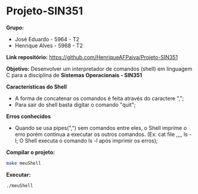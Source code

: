 # Projeto-SIN351

**Grupo:**
  - José Eduardo - 5964 - T2
  - Henrique Alves - 5968 - T2

  
**Link repositório:** https://github.com/HenriqueAFPaiva/Projeto-SIN351

**Objetivo:**
  Desenvolver um interpretador de comandos (shell) em linguagem C para a disciplina de **Sistemas Operacionais - SIN351**
  
**Características do Shell**
  - A forma de concatenar os comandos é feita através do caractere ",";
  - Para sair do shell basta digitar o comando "quit";
  
**Erros conhecidos**
  - Quando se usa pipes(",") sem comandos entre eles, o Shell imprime o erro porém continua a executar os outros comandos. (Ex: cat file ,,,, ls -l; O Shell executa o comando ls -l após imprimir os erros);
  
**Compilar o projeto:**

```bash
make meuShell
```

**Executar:**

```bash
./meuShell
```
